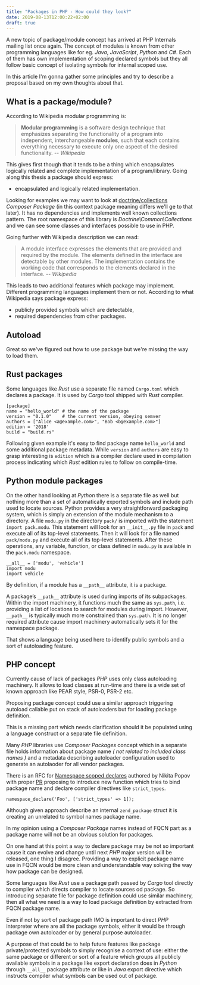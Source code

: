 ```yaml
---
title: "Packages in PHP - How could they look?"
date: 2019-08-13T12:00:22+02:00
draft: true
---
```


A new topic of package/module concept has arrived at PHP Internals 
mailing list once again. The concept of modules is known from other
programming languages like for eg. _Java_, _JavaScript_, _Python_ and _C#_.
Each of them has own implementation of scoping declared symbols but they
all follow basic concept of isolating symbols for internal scoped use.

In this article I'm gonna gather some principles and try to describe 
a proposal based on my own thoughts about that.

## What is a package/module?

According to Wikipedia modular programming is:

> __Modular programming__ is a software design technique that emphasizes 
> separating the functionality of a program into independent, 
> interchangeable __modules__, such that each contains everything necessary 
> to execute only one aspect of the desired functionality.
> -- <cite>Wikipedia</cite> 

This gives first though that it tends to be a thing which encapsulates
logically related and complete implementation of a program/library.
Going along this thesis a package should express:

* encapsulated and logically related implementation.
 
Looking for examples we may want to look at 
[doctrine/collections](https://packagist.org/packages/doctrine/collections) 
_Composer Package_ (in this context package meaning differs we'll ge to 
that later).
It has no dependencies and implements well known collections pattern.
The root namespace of this library is _Doctrine\Common\Collections_ and
we can see some classes and interfaces possible to use in PHP.

Going further with Wikipedia description we can read:

> A module interface expresses the elements that are provided and 
> required by the module. The elements defined in the interface are 
> detectable by other modules. The implementation contains the working 
> code that corresponds to the elements declared in the interface.
> -- <cite>Wikipedia</cite> 

This leads to two additional features which package may implement. 
Different programming languages implement them or not.
According to what Wikipedia says package express:

* publicly provided symbols which are detectable,
* required dependencies from other packages.








## Autoload

Great so we've figured out how to use package but we're missing the way to load them.

## Rust packages

Some languages like *Rust* use a separate file named `Cargo.toml` which declares a package.
It is used by *Cargo* tool shipped with *Rust* compiler.

```
[package]
name = "hello_world" # the name of the package
version = "0.1.0"    # the current version, obeying semver
authors = ["Alice <a@example.com>", "Bob <b@example.com>"]
edition = '2018'
build = "build.rs"
```

Following given example it's easy to find package name `hello_world` and 
some additional package metadata. While `version` and `authors` are easy to grasp
interesting is `edition` which is a compiler declare used in compilation process
indicating which *Rust* edition rules to follow on compile-time.

## Python module packages

On the other hand looking at *Python* there is a separate file as well but nothing
more than a set of automatically exported symbols and include path used to locate 
sources.
Python provides a very straightforward packaging system, which is simply an extension 
of the module mechanism to a directory.
A file `modu.py` in the directory `pack/` is imported with the statement 
`import pack.modu`. 
This statement will look for an `__init__.py` file in `pack` and execute 
all of its top-level statements. 
Then it will look for a file named `pack/modu.py` and execute all of its 
top-level statements. 
After these operations, any variable, function, or class defined in `modu.py` 
is available in the `pack.modu` namespace.

```
__all__ = ['modu', 'vehicle']
import modu
import vehicle
```

By definition, if a module has a `__path__` attribute, it is a package.

A package’s `__path__` attribute is used during imports of its subpackages. 
Within the import machinery, it functions much the same as `sys.path`, i.e. 
providing a list of locations to search for modules during import. 
However, `__path__` is typically much more constrained than `sys.path`.
It is no longer required attribute cause import machinery automatically sets
it for the namespace package.

That shows a language being used here to identify public symbols and 
a sort of autoloading feature.

## PHP concept

Currently cause of lack of packages *PHP* uses only class autoloading machinery.
It allows to load classes at run-time and there is a wide set of known approach
like PEAR style, PSR-0, PSR-2 etc.

Proposing package concept could use a similar approach triggering autoload callable
put on stack of autoloaders but for loading package definition.

This is a missing part which needs clarification should it be populated using 
a language construct or a separate file definition.

Many *PHP* libraries use *Composer Packages* concept which in a separate file
holds information about package name _( not related to included class names )_
and a metadata describing autoloader configuration used to generate an autolaoder
for all vendor packages.

There is an RFC for [Namespace scoped declares](https://wiki.php.net/rfc/namespace_scoped_declares)
authored by Nikita Popov with proper [PR](https://github.com/php/php-src/pull/2972)
proposing to introduce new function which tries to bind package name and declare
compiler directives like `strict_types`.

```
namespace_declare('Foo', ['strict_types' => 1]);
```

Although given approach describe an internal `zend_package` struct it is creating
an unrelated to symbol names package name.

In my opinion using a *Composer Package* names instead of FQCN part as a package name
will not be an obvious solution for packages.

On one hand at this point a way to declare package may be not so important cause
it can evolve and change until next *PHP* major version will be released, one thing
I disagree. Providing a way to explicit package name use in FQCN would be more 
clean and understandable way solving the way how package can be designed.

Some languages like *Rust* use a package path passed by *Cargo* tool directly to compiler
which directs compiler to locate sources od package. So introducing separate file
for package definition could use similar machinery, then all what we need is a way to 
load package definition by extracted from FQCN package name.

Even if not by sort of package path IMO is important to direct *PHP* interpreter 
where are all the package symbols, either it would be through package own autoloader
or by general purpose autoloader.

A purpose of that could be to help future features like package private/protected symbols
to simply recognise a context of use: either the same package or different or sort of 
a feature which groups all publicly available symbols in a package like export declaration does
in *Python* through `__all__` package attribute or like in *Java* export directive which
instructs compiler what symbols can be used out of package.